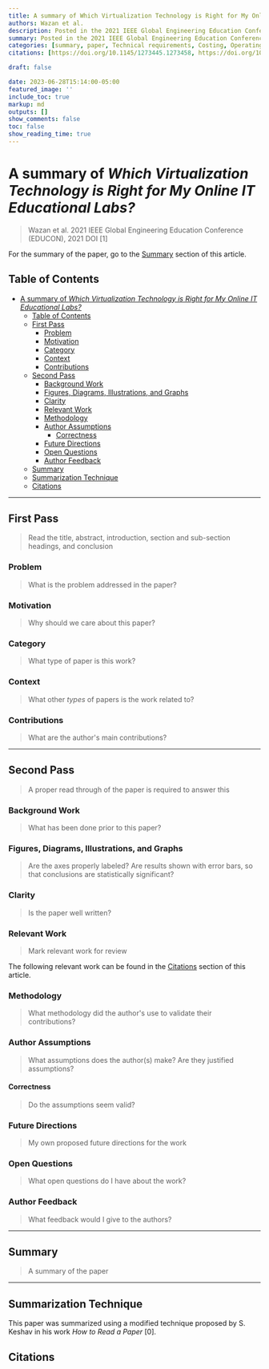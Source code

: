 ```yaml
---
title: A summary of Which Virtualization Technology is Right for My Online IT Educational Labs? by Wazan et al.
authors: Wazan et al.
description: Posted in the 2021 IEEE Global Engineering Education Conference (EDUCON), 2021
summary: Posted in the 2021 IEEE Global Engineering Education Conference (EDUCON), 2021
categories: [summary, paper, Technical requirements, Costing, Operating systems, Conferences, Focusing, Microcomputers, Virtualization]
citations: [https://doi.org/10.1145/1273445.1273458, https://doi.org/10.1109/EDUCON46332.2021.9454048]

draft: false

date: 2023-06-28T15:14:00-05:00
featured_image: ''
include_toc: true
markup: md
outputs: []
show_comments: false
toc: false
show_reading_time: true
---
```


# A summary of *Which Virtualization Technology is Right for My Online IT Educational Labs?*

> Wazan et al. 2021 IEEE Global Engineering Education Conference (EDUCON), 2021
> DOI [1]

For the summary of the paper, go to the [Summary](#summary) section of this
article.

## Table of Contents

- [A summary of *Which Virtualization Technology is Right for My Online IT Educational Labs?*](#a-summary-of-which-virtualization-technology-is-right-for-my-online-it-educational-labs)
  - [Table of Contents](#table-of-contents)
  - [First Pass](#first-pass)
    - [Problem](#problem)
    - [Motivation](#motivation)
    - [Category](#category)
    - [Context](#context)
    - [Contributions](#contributions)
  - [Second Pass](#second-pass)
    - [Background Work](#background-work)
    - [Figures, Diagrams, Illustrations, and Graphs](#figures-diagrams-illustrations-and-graphs)
    - [Clarity](#clarity)
    - [Relevant Work](#relevant-work)
    - [Methodology](#methodology)
    - [Author Assumptions](#author-assumptions)
      - [Correctness](#correctness)
    - [Future Directions](#future-directions)
    - [Open Questions](#open-questions)
    - [Author Feedback](#author-feedback)
  - [Summary](#summary)
  - [Summarization Technique](#summarization-technique)
  - [Citations](#citations)

______________________________________________________________________

## First Pass

> Read the title, abstract, introduction, section and sub-section headings, and
> conclusion

### Problem

> What is the problem addressed in the paper?

### Motivation

> Why should we care about this paper?

### Category

> What type of paper is this work?

### Context

> What other *types* of papers is the work related to?

### Contributions

> What are the author's main contributions?

______________________________________________________________________

## Second Pass

> A proper read through of the paper is required to answer this

### Background Work

> What has been done prior to this paper?

### Figures, Diagrams, Illustrations, and Graphs

> Are the axes properly labeled? Are results shown with error bars, so that
> conclusions are statistically significant?

### Clarity

> Is the paper well written?

### Relevant Work

> Mark relevant work for review

The following relevant work can be found in the [Citations](#citations) section
of this article.

### Methodology

> What methodology did the author's use to validate their contributions?

### Author Assumptions

> What assumptions does the author(s) make? Are they justified assumptions?

#### Correctness

> Do the assumptions seem valid?

### Future Directions

> My own proposed future directions for the work

### Open Questions

> What open questions do I have about the work?

### Author Feedback

> What feedback would I give to the authors?

______________________________________________________________________

## Summary

> A summary of the paper

______________________________________________________________________

## Summarization Technique

This paper was summarized using a modified technique proposed by S. Keshav in
his work *How to Read a Paper* [0].

## Citations
